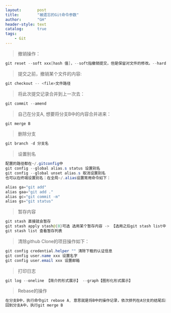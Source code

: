 ```yaml
---
layout:       post
title:        "被遗忘的Git命令参数"
author:       "GH"
header-style: text
catalog:      true
tags:
    - Git
---
```


> 撤销操作：
```java
git reset --soft xxx[hash 值]，--soft指撤销提交，但是保留对文件的修改。--hard值撤销提交，且不保留文件的修改。
```

> 提交之前，撤销某个文件的内容:
```java
git checkout -- <file>文件路径
```

> 将此次提交记录合并到上一次去：
```java
git commit --amend
```

> 自己在分支A, 想要将分支B中的内容合并进来：
```java
git merge B
```

> 删除分支
```java
git branch -d 分支名
```

> 设置别名
```java
配置的路径都在~/.gitconfig中
git config --global alias.s status 设置别名
git config --global unset alias.s 取消设置别名
也可以在终端设置别名：在全局~/.alias设置常用命令如下：

alias ga="git add"
alias gaa="git add ."
alias gc="git commit -m"
alias gs="git status"
```

> 暂存内容
```java
git stash 直接就会暂存
git stash apply stash@{0}可选 选用某个暂存内容 -> 【选用之后git stash list中还会存在，如果想要不存在就使用git stash pop xxx/git stash drop xxx】
git stash list 查看暂存列表
```

> 清除github Clone的项目操作如下：
```java
git config credential.helper "" 清除下载的认证信息
git config user.name xxx 设置名字
git config user.email xxx 设置邮箱
```

> 打印日志
```java
git log --oneline 【简介的形式展示】 --graph【图形化形式展示】
```

> Rebase的操作
```java
在分支B中，执行命令git rebase A, 意思就是将B中的操作记录，依次排列在A分支的结尾后面 【使得看上去就像在同一条分支上执行的操作】
回到分支A中，执行git merge B
```